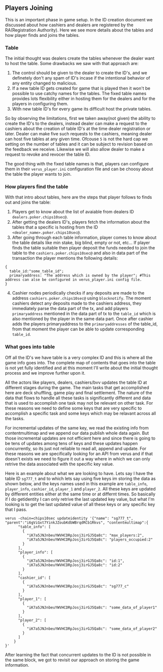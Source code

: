 Players Joining
---------------

This is an important phase in game setup. In the ID creation document we discussed about how cashiers and dealers are registered by the RA(Registration Authority). Here we see more details about the tables and how player finds and joins the tables. 

### Table

The initial thought was dealers create the tables whenever the dealer want to host the table. Some drawbacks we saw with that approach are:
1. The control should be given to the dealer to create the ID's, and we definetely don't any spam of ID's incase if the intentional behavior of any entity changed to malicious.
2. If a new table ID gets created for game that is played then it won't be possible to use catchy names for the tables. The fixed table names provides lots flexibility either in hosting them for the dealers and for the players in configuring them.
3. With new table ID's for every game its difficult host the private tables.

So by observing the limitations, first we taken away(not given) the ability to create the ID's to the dealers, instead dealer can make a request to the cashiers about the creation of table ID's at the time dealer registration or later. Dealer can make five such requests to the cashiers, meaning dealer can host five tables at any given time. Ofcouse `5` is not the hard cap we setting on the number of tables and it can be subject to revision based on the feedback we receive. Likewise we will also allow dealer to make a request to revoke and revocer the table ID.

The good thing with the fixed table names is that, players can configure them in their `verus_player.ini` configuration file and can be choosy about the table the player wants to join. 

### How players find the table

With that intro about tables, here are the steps that player follows to finds out and joins the table:

1. Players get to know about the list of avaiable from dealers ID `dealers.poker.chips10sec@`.
2. After getting the dealers ID's, players fetch the information about the tables that a specific is hosting from the ID `<dealer_name>.poker.chips10sec@`.
3. After going through each table information, player comes to know about the table details like min stake, big blind, empty or not, etc... If player finds the table suitable then player deposit the funds needed to join the table to the `cashiers.poker.chips10sec@` and also in data part of the transaction the player mentions the following details:
```
{
  table_id:"some_table_id";
  primaryaddress: "The address which is owned by the player"; #This address can alse be configured in verus_player.ini config file.
}
```
4. Cashier nodes periodically checks if any deposits are made to the address `cashiers.poker.chips10sec@` using `blocknotify`. The moment cashiers detect any deposits made to the cashiers address, they immediately parse the data part of the tx, and add players `primaryaddress` mentioned in the data part of tx to the `table_id` which is also mentioned by the player in the same data part. Once after cashier adds the players primaryaddress to the `primaryaddresses` of the table_id, from that moment the player can be able to update corresponding `table_id`.

### What goes into table

Off all the ID's we have table is a very complex ID and this is where all the game info goes into. The complete map of contents that goes into the table is not yet fully identified and at this moment I'll write about the initial thought process and we improve further upon it.

All the actors like players, dealers, cashiers/bvv updates the table ID at different stages during the game. The main tasks that get accomplished here are deck shuffling, game play and final settlement. The nature of the data that flows to handle all these tasks is significantly different and data that is used to accomplish one task may not be relevant on other task. For these reasons we need to define some keys that are very specific to accomplish a specific task and some keys which may be relavant across all the tasks.

For incremental updates of the same key, we read the existing info from contentmultimap and we append our data publish whole data again. But those incremental updates are not efficient here and since there is going to be tens of updates among tens of keys and these updates happen concurrently, so its just not reliable to read all, append and update. For these reasons we are specifically looking for an API from verus and if that doesn't exists we need to figure it out a way where in which we can only retrive the data associated with the specific key value.

Here is an example about what we are looking to have. Lets say I have the table ID `sg777_t` and to which lets say using five keys im storing the data as shown below, and the keys names used in this example are `table_info`, `player_info`, `cashier_id`, `player_1` and `player_2`. All these keys are updated by different entities either at the same time or at differnt times. So basically if I do getidentity I can only retrive the last updated key value, but what I'm looking is to get the last updated value of all these keys or any specific key that I pass.
```
verus -chain=chips10sec updateidentity '{"name": "sg777_t", "parent":"i6gViGxt7YinkJZoubKdbWBrqdRCb1Rkvs", "contentmultimap":{
      "table_info": [
        {
          "iK7a5JNJnbeuYWVHCDRpJosj3irGJ5Qa8c": "max_players:2",
          "iK7a5JNJnbeuYWVHCDRpJosj3irGJ5Qa8c": "players_occupied:2"
        }
      ],
      "player_info": [
        {
          "iK7a5JNJnbeuYWVHCDRpJosj3irGJ5Qa8c": "id:1",
          "iK7a5JNJnbeuYWVHCDRpJosj3irGJ5Qa8c": "id:2"
        }
      ],
      "cashier_id": [
        {
          "iK7a5JNJnbeuYWVHCDRpJosj3irGJ5Qa8c": "sg777_c"
        }
      ],
      "player_1": [
        {
          "iK7a5JNJnbeuYWVHCDRpJosj3irGJ5Qa8c": "some_data_of_player1"
        }
      ],
      "player_2": [
        {
          "iK7a5JNJnbeuYWVHCDRpJosj3irGJ5Qa8c": "some_data_of_player2"
        }
      ]
    }
}' 
```  
After learning the fact that concurrent updates to the ID is not possible in the same block, we got to revisit our approach on storing the game information.

